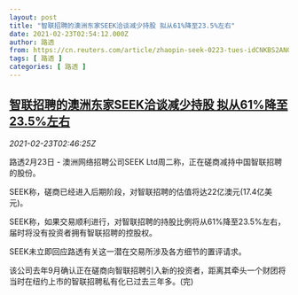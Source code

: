 ```yaml
---
layout: post
title: "智联招聘的澳洲东家SEEK洽谈减少持股 拟从61%降至23.5%左右"
date: 2021-02-23T02:54:12.000Z
author: 路透
from: https://cn.reuters.com/article/zhaopin-seek-0223-tues-idCNKBS2AN05Y
tags: [ 路透 ]
categories: [ 路透 ]
---
```

<!--1614048852000-->
[智联招聘的澳洲东家SEEK洽谈减少持股 拟从61%降至23.5%左右](https://cn.reuters.com/article/zhaopin-seek-0223-tues-idCNKBS2AN05Y)
------

<div>
<div><i>2021-02-23T02:46:25Z</i></div><p>路透2月23日 - 澳洲网络招聘公司SEEK Ltd周二称，正在磋商减持中国智联招聘的股份。</p><p>SEEK称，磋商已经进入后期阶段，对智联招聘的估值将达22亿澳元(17.4亿美元)。</p><p>SEEK称，如果交易顺利进行，对智联招聘的持股比例将从61%降至23.5%左右，届时将没有投资者拥有智联招聘的控股权。</p><p>SEEK未立即回应路透有关这一潜在交易所涉及各方细节的置评请求。</p><p>该公司去年9月确认正在磋商向智联招聘引入新的投资者，距离其牵头一个财团将当时在纽约上市的智联招聘私有化已过去三年多。(完)</p>
</div>
